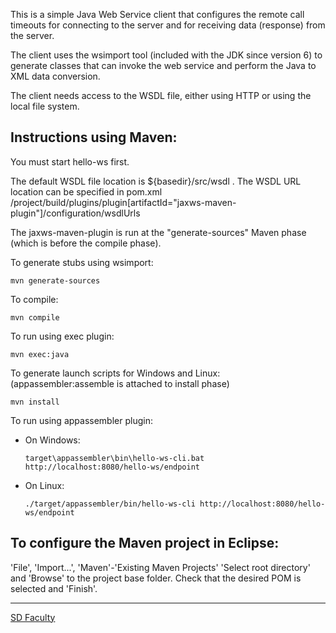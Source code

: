 This is a simple Java Web Service client that configures the 
remote call timeouts for connecting to the server and 
for receiving data (response) from the server.

The client uses the wsimport tool (included with the JDK since version 6)
to generate classes that can invoke the web service and
perform the Java to XML data conversion.

The client needs access to the WSDL file,
either using HTTP or using the local file system.


## Instructions using Maven:

You must start hello-ws first.

The default WSDL file location is ${basedir}/src/wsdl .
The WSDL URL location can be specified in pom.xml
/project/build/plugins/plugin[artifactId="jaxws-maven-plugin"]/configuration/wsdlUrls

The jaxws-maven-plugin is run at the "generate-sources" Maven phase (which is before the compile phase).

To generate stubs using wsimport:
```
mvn generate-sources
```

To compile:
```
mvn compile
```

To run using exec plugin:
```
mvn exec:java
```

To generate launch scripts for Windows and Linux:
  (appassembler:assemble is attached to install phase)
```
mvn install
```

To run using appassembler plugin:
- On Windows:
    ```
    target\appassembler\bin\hello-ws-cli.bat http://localhost:8080/hello-ws/endpoint
    ```
- On Linux:
    ```
    ./target/appassembler/bin/hello-ws-cli http://localhost:8080/hello-ws/endpoint
    ```

## To configure the Maven project in Eclipse:

'File', 'Import...', 'Maven'-'Existing Maven Projects'
'Select root directory' and 'Browse' to the project base folder.
Check that the desired POM is selected and 'Finish'.

----
[SD Faculty](mailto:leic-sod@disciplinas.tecnico.ulisboa.pt)
